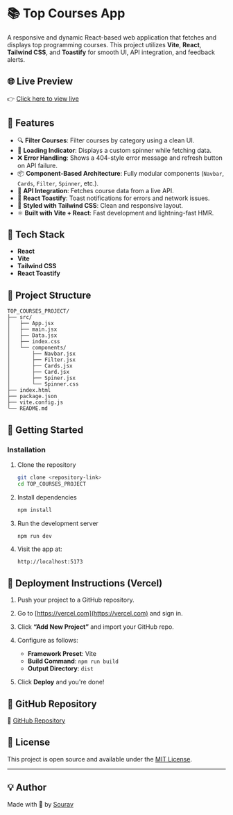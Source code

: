 # 📚 Top Courses App

A responsive and dynamic React-based web application that fetches and displays top programming courses. This project utilizes **Vite**, **React**, **Tailwind CSS**, and **Toastify** for smooth UI, API integration, and feedback alerts.

## 🌐 Live Preview

👉 [Click here to view live](#)


## 🚀 Features

- 🔍 **Filter Courses**: Filter courses by category using a clean UI.
- 🔁 **Loading Indicator**: Displays a custom spinner while fetching data.
- ❌ **Error Handling**: Shows a 404-style error message and refresh button on API failure.
- 📦 **Component-Based Architecture**: Fully modular components (`Navbar`, `Cards`, `Filter`, `Spinner`, etc.).
- 📡 **API Integration**: Fetches course data from a live API.
- 🍞 **React Toastify**: Toast notifications for errors and network issues.
- 🎨 **Styled with Tailwind CSS**: Clean and responsive layout.
- ⚛️ **Built with Vite + React**: Fast development and lightning-fast HMR.

## 🧩 Tech Stack

- **React**
- **Vite**
- **Tailwind CSS**
- **React Toastify**

## 📁 Project Structure

```
TOP_COURSES_PROJECT/
├── src/
│   ├── App.jsx
│   ├── main.jsx
│   ├── Data.jsx
│   ├── index.css
│   └── components/
│       ├── Navbar.jsx
│       ├── Filter.jsx
│       ├── Cards.jsx
│       ├── Card.jsx
│       ├── Spiner.jsx
│       └── Spinner.css
├── index.html
├── package.json
├── vite.config.js
└── README.md
```

## 🧪 Getting Started

### Installation

1. Clone the repository  
   ```bash
   git clone <repository-link>
   cd TOP_COURSES_PROJECT
   ```

2. Install dependencies  
   ```bash
   npm install
   ```

3. Run the development server  
   ```bash
   npm run dev
   ```

4. Visit the app at:  
   ```
   http://localhost:5173
   ```

## 🚀 Deployment Instructions (Vercel)

1. Push your project to a GitHub repository.

2. Go to [https://vercel.com](https://vercel.com) and sign in.

3. Click **“Add New Project”** and import your GitHub repo.

4. Configure as follows:
   - **Framework Preset**: Vite
   - **Build Command**: `npm run build`
   - **Output Directory**: `dist`

5. Click **Deploy** and you're done!


## 📂 GitHub Repository

🔗 [GitHub Repository](#)

## 📄 License

This project is open source and available under the [MIT License](LICENSE).

---

## 💡 Author

Made with 💙 by [Sourav](https://github.com/sourav4152)

